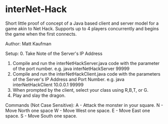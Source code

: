 # interNet-Hack
Short little proof of concept of a Java based client and server model for a game akin to Net Hack. Supports up to 4 players concurrently and begins the game when the first connects.

Author: Matt Kaufman

Setup:
0. Take Note of the Server's IP Address
1. Compile and run the interNetHackServer.java code with the parameter of the port number. e.g. java interNetHackServer 99999
2. Compile and run the interNetHackClient.java code with the parameters of the Server's IP Address and Port Number. e.g. java interNetHackClient 10.0.0.1 99999
3. When prompted by the client, select your class using R,B,T, or G.
4. Play and slay the dragon.

Commands (Not Case Sensitive):
A - Attack the monster in your square.
N - Move North one space
W - Move West one space.
E - Move East one space.
S - Move South one space.